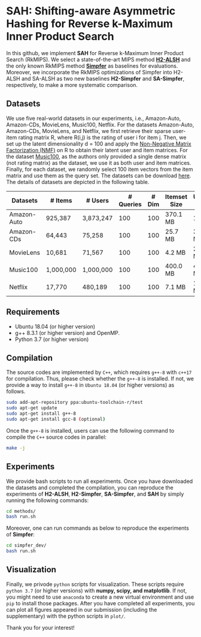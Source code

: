 # SAH: Shifting-aware Asymmetric Hashing for Reverse k-Maximum Inner Product Search

In this github, we implement **SAH** for Reverse k-Maximum Inner Product Search (RkMIPS). We select a state-of-the-art MIPS method [**H2-ALSH**](https://github.com/HuangQiang/H2_ALSH) and the only known RkMIPS method [**Simpfer**](https://github.com/amgt-d1/Simpfer) as baselines for evaluations. Moreover, we incorporate the RkMIPS optimizations of Simpfer into H2-ALSH and SA-ALSH as two new baselines **H2-Simpfer** and **SA-Simpfer**, respectively, to make a more systematic comparison.

## Datasets

We use five real-world datasets in our experiments, i.e., Amazon-Auto, Amazon-CDs, MovieLens, Music100, Netflix. For the datasets Amazon-Auto, Amazon-CDs, MovieLens, and Netflix, we first retrieve their sparse user-item rating matrix R, where R(i,j) is the rating of user i for item j. Then, we set up the latent dimensionality d = 100 and apply the [Non-Negative Matrix Factorization (NMF)](https://pytorch-nmf.readthedocs.io/en/stable/) on R to obtain their latent user and item matrices. For the dataset [Music100](https://github.com/stanis-morozov/ip-nsw), as the authors only provided a single dense matrix (not rating matrix) as the dataset, we use it as both user and item matrices. Finally, for each dataset, we randomly select 100 item vectors from the item matrix and use them as the query set. The datasets can be download [here](https://drive.google.com/drive/folders/16tlJl4IE0Tcd4Dz9PXkhLt14MFhG67Zx?usp=sharing). The details of datasets are depicted in the following table.

| Datasets   | # Items     | # Users   | # Queries | # Dim | Itemset Size | Userset Size |
| ----------- | ----------- | --------- | --------- | ----- | ------------ | ------------ |
| Amazon-Auto | 925,387     | 3,873,247 | 100       | 100   | 370.1 MB     | 1.5 GB       |
| Amazon-CDs  | 64,443      | 75,258    | 100       | 100   | 25.7 MB      | 30.1 MB      |
| MovieLens   | 10,681      | 71,567    | 100       | 100   | 4.2 MB       | 27.9 MB      |
| Music100    | 1,000,000   | 1,000,000 | 100       | 100   | 400.0 MB     | 400.0 MB     |
| Netflix     | 17,770      | 480,189   | 100       | 100   | 7.1 MB       | 192.1 MB     |

## Requirements

- Ubuntu 18.04 (or higher version)
- g++ 8.3.1 (or higher version) and OpenMP.
- Python 3.7 (or higher version)

## Compilation

The source codes are implemented by `C++`, which requires `g++-8` with `c++17` for compilation. Thus, please check whether the `g++-8` is installed. If not, we provide a way to install `g++-8` in `Ubuntu 18.04` (or higher versions) as follows.

```bash
sudo add-apt-repository ppa:ubuntu-toolchain-r/test
sudo apt-get update
sudo apt-get install g++-8
sudo apt-get install gcc-8 (optional)
```

Once the `g++-8` is installed, users can use the following command to compile the `C++` source codes in parallel:

```bash
make -j
```

## Experiments

We provide bash scripts to run all experiments. Once you have downloaded the datasets and completed the compilation, you can reproduce the experiments of **H2-ALSH**, **H2-Simpfer**, **SA-Simpfer**, and **SAH** by simply running the following commands:

```bash
cd methods/
bash run.sh
```

Moreover, one can run commands as below to reproduce the experiments of **Simpfer**:

```bash
cd simpfer_dev/
bash run.sh
```

## Visualization

Finally, we privode `python` scripts for visualization. These scripts require `python 3.7` (or higher versions) with **numpy, scipy, and matplotlib**. If not, you might need to use `anaconda` to create a new virtual environment and use `pip` to install those packages. After you have completed all experiments, you can plot all figures appeared in our submission (including the supplementary) with the python scripts in `plot/`.

Thank you for your interest!
